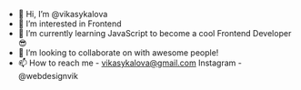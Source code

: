 - 👋 Hi, I’m @vikasykalova
- 👀 I’m interested in Frontend
- 🌱 I’m currently learning JavaScript to become a cool Frontend Developer😎
- 💞️ I’m looking to collaborate on with awesome people!
- 📫 How to reach me - vikasykalova@gmail.com
Instagram - @webdesignvik

<!---
vikasykalova/vikasykalova is a ✨ special ✨ repository because its `README.md` (this file) appears on your GitHub profile.
You can click the Preview link to take a look at your changes.
--->
